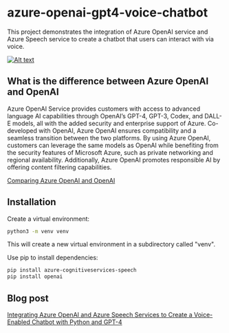 # azure-openai-gpt4-voice-chatbot

This project demonstrates the integration of Azure OpenAI service and Azure Speech service to create a chatbot that users can interact with via voice.
    
[![Alt text](https://img.youtube.com/vi/I08pmoEMiqU/maxresdefault.jpg)](https://www.youtube.com/watch?v=I08pmoEMiqU)

## What is the difference between Azure OpenAI and OpenAI
Azure OpenAI Service provides customers with access to advanced language AI capabilities through OpenAI’s GPT-4, GPT-3, Codex, and DALL-E models, all with the added security and enterprise support of Azure. Co-developed with OpenAI, Azure OpenAI ensures compatibility and a seamless transition between the two platforms. By using Azure OpenAI, customers can leverage the same models as OpenAI while benefiting from the security features of Microsoft Azure, such as private networking and regional availability. Additionally, Azure OpenAI promotes responsible AI by offering content filtering capabilities.

[Comparing Azure OpenAI and OpenAI](https://learn.microsoft.com/en-us/azure/cognitive-services/openai/overview?WT.mc_id=DT-MVP-5001664#comparing-azure-openai-and-openai)

## Installation

Create a virtual environment:

```bash
python3 -m venv venv
```

This will create a new virtual environment in a subdirectory called "venv".

Use pip to install dependencies:

```bash
pip install azure-cognitiveservices-speech
pip install openai
```

## Blog post
[Integrating Azure OpenAI and Azure Speech Services to Create a Voice-Enabled Chatbot with Python and GPT-4](https://levelup.gitconnected.com/integrating-azure-openai-and-azure-speech-services-to-create-a-voice-enabled-chatbot-with-python-60a39f838367)







